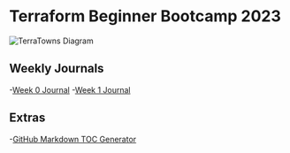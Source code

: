 # Terraform Beginner Bootcamp 2023


![TerraTowns Diagram](https://github.com/marius-salazar/terraform-beginner-bootcamp-2023/assets/122790695/785e8790-4fec-458b-861e-bf7610d57ebb)


## Weekly Journals

-[Week 0 Journal](journal/week0.md)
-[Week 1 Journal](journal/week1.md)

## Extras

-[GitHub Markdown TOC Generator](https://ecotrust-canada.github.io/markdown-toc/)
